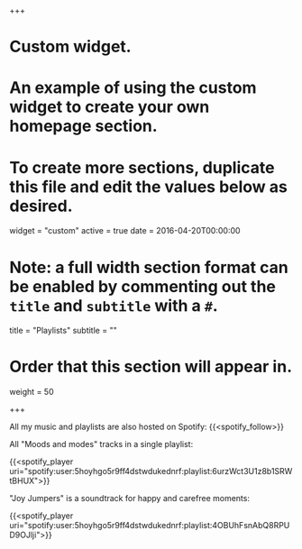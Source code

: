 +++
# Custom widget.
# An example of using the custom widget to create your own homepage section.
# To create more sections, duplicate this file and edit the values below as desired.
widget = "custom"
active = true
date = 2016-04-20T00:00:00

# Note: a full width section format can be enabled by commenting out the `title` and `subtitle` with a `#`.
title = "Playlists"
subtitle = ""

# Order that this section will appear in.
weight = 50

+++

All my music and playlists are also hosted on Spotify:
{{<spotify_follow>}}

All "Moods and modes" tracks in a single playlist:

{{<spotify_player uri="spotify:user:5hoyhgo5r9ff4dstwdukednrf:playlist:6urzWct3U1z8b1SRWtBHUX">}}

"Joy Jumpers" is a soundtrack for happy and carefree moments:

{{<spotify_player uri="spotify:user:5hoyhgo5r9ff4dstwdukednrf:playlist:4OBUhFsnAbQ8RPUD9OJlji">}}